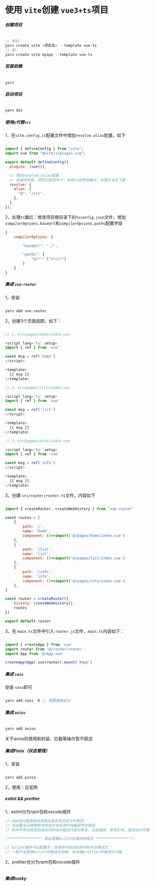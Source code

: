 # 使用 `vite`创建 `vue3+ts`项目

##### 创建项目

```javascript

// 格式：
yarn create vite <项目名> --template vue-ts
// 如：
yarn create vite myapp --template vue-ts
```

##### 安装依赖

```javascript

yarn
```

##### 启动项目

```javascript

yarn dev
```


##### 使用`@`代替`src`

1，在`vite.config.js`配置文件中增加`resolve.alias`配置，如下

```javascript

import { defineConfig } from "vite";
import vue from "@vitejs/plugin-vue";

export default defineConfig({
  plugins: [vue()],

  // 增加resolve.alias配置
  // 此操作后有，项目已经支持了，但是ts依然会飘红，处理方法在下面
  resolve: {
    alias: {
      "@": "/src",
    },
  },
});

```

2，处理`ts`飘红：修改项目根目录下的`tsconfig.json`文件，增加`compilerOptions.baseUrl`和`compilerOptions.paths`配置字段

```javascript
{
    compilerOptions: {

        "baseUrl": "./",

        "paths": {
            "@/*": ["src/*"]
        }
    }
}
```


##### 集成 `vue-router`

1，安装

```javascript

yarn add vue-router
```

2，创建3个页面视图，如下：

```javascript

// 1，src/pages/home/index.vue

<script lang='ts' setup>
import { ref } from 'vue'

const msg = ref('home')
</script>

<template>
  {{ msg }}
</template>

// 2，src/pages/list/index.vue

<script lang='ts' setup>
import { ref } from 'vue'

const msg = ref('list')
</script>

<template>
  {{ msg }}
</template>

// 3，src/pages/info/index.vue

<script lang='ts' setup>
import { ref } from 'vue'

const msg = ref('info')
</script>

<template>
  {{ msg }}
</template>

```

3，创建 `src/router/router.ts`文件，内容如下

```javascript

import { createRouter, createWebHistory } from 'vue-router'

const routes = [
    {
        path: '/',
        name: 'home',
        component: ()=>import('@/pages/home/index.vue')
    },
    {
        path: '/list',
        name: 'list',
        component: ()=>import('@/pages/list/index.vue')
    },
    {
        path: '/info',
        name: 'info',
        component: ()=>import('@/pages/info/index.vue')
    },
]

const router = createRouter({
    history: createWebHistory(),
    routes
})

export default router
```

3，在 `main.ts`文件中引入 `router.js`文件，`main.ts`内容如下：

```javascript

import { createApp } from 'vue'
import router from '@/router/router'
import App from '@/App.vue'

createApp(App).use(router).mount('#app')
```

##### 集成 `sass`

安装 `sass`即可

```javascript

yarn add sass -D // 需要重新启动
```

##### 集成 `axios`

```javascript

yarn add axios
```

关于axios的使用和封装、拦截等操作暂不叙述


##### 集成Pinia（状态管理）

1，安装

```javascript

yarn add pinia

```

2，使用：见官网


##### eslint && prettier

1，eslint分为npm包和vscode插件

```javascript
// npm包只是用来检测语法是否符合定义的规范，
// 并且要主动使用命令校验才会检测代码是否符合规范，
// 针对不符合规范的语法代码也只能进行部分修复，比如缩进、单双引号、是否加分号等

/**************** 因此需要eslint的插件的配合 *****************/

// eslint插件可以配置为：当保存时自动校验代码并且格式化
// 一般不会使用eslint的格式化功能，会采用prettier的格式化功能
```

2，prettier也分为npm包和vscode插件

```javascript

```

##### 集成husky